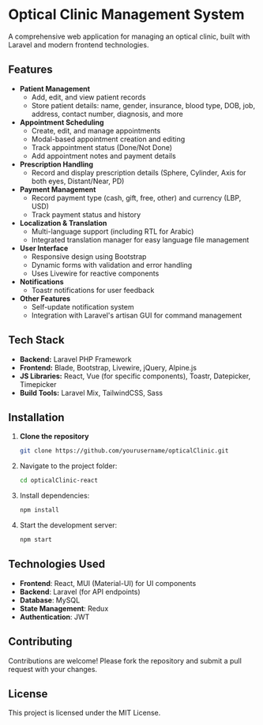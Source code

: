 # Optical Clinic Management System

A comprehensive web application for managing an optical clinic, built with Laravel and modern frontend technologies.

## Features

- **Patient Management**
  - Add, edit, and view patient records
  - Store patient details: name, gender, insurance, blood type, DOB, job, address, contact number, diagnosis, and more
- **Appointment Scheduling**
  - Create, edit, and manage appointments
  - Modal-based appointment creation and editing
  - Track appointment status (Done/Not Done)
  - Add appointment notes and payment details
- **Prescription Handling**
  - Record and display prescription details (Sphere, Cylinder, Axis for both eyes, Distant/Near, PD)
- **Payment Management**
  - Record payment type (cash, gift, free, other) and currency (LBP, USD)
  - Track payment status and history
- **Localization & Translation**
  - Multi-language support (including RTL for Arabic)
  - Integrated translation manager for easy language file management
- **User Interface**
  - Responsive design using Bootstrap
  - Dynamic forms with validation and error handling
  - Uses Livewire for reactive components
- **Notifications**
  - Toastr notifications for user feedback
- **Other Features**
  - Self-update notification system
  - Integration with Laravel's artisan GUI for command management

## Tech Stack

- **Backend:** Laravel PHP Framework
- **Frontend:** Blade, Bootstrap, Livewire, jQuery, Alpine.js
- **JS Libraries:** React, Vue (for specific components), Toastr, Datepicker, Timepicker
- **Build Tools:** Laravel Mix, TailwindCSS, Sass

## Installation

1. **Clone the repository**
   ```bash
   git clone https://github.com/yourusername/opticalClinic.git
   ```
2. Navigate to the project folder:
   ```sh
   cd opticalClinic-react
   ```
3. Install dependencies:
   ```sh
   npm install
   ```
4. Start the development server:
   ```sh
   npm start
   ```

## Technologies Used
- **Frontend**: React, MUI (Material-UI) for UI components
- **Backend**: Laravel (for API endpoints)
- **Database**: MySQL
- **State Management**: Redux
- **Authentication**: JWT

## Contributing
Contributions are welcome! Please fork the repository and submit a pull request with your changes.

## License
This project is licensed under the MIT License.

